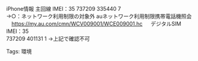 iPhone情報 主回線 IMEI：35 737209 335440 7  
→○：ネットワーク利用制限の対象外 auネットワーク利用制限携帯電話機照会  
　https://my.au.com/cmn/WCV009001/WCE009001.hc 　 デジタルSIM IMEI：35  
737209 401131 1 →上記で確認不可  

Tags: 環境